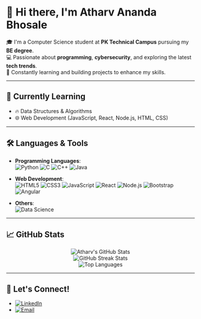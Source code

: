 # 👋 Hi there, I'm Atharv Ananda Bhosale

🎓 I'm a Computer Science student at **PK Technical Campus** pursuing my **BE degree**.  
💻 Passionate about **programming**, **cybersecurity**, and exploring the latest **tech trends**.  
🚀 Constantly learning and building projects to enhance my skills.

---

## 🌱 Currently Learning
- 🔥 Data Structures & Algorithms
- 🌐 Web Development (JavaScript, React, Node.js, HTML, CSS)

---
## 🛠️ Languages & Tools
- **Programming Languages**:  
  ![Python](https://img.shields.io/badge/Python-3670A0?style=for-the-badge&logo=python&logoColor=ffdd54) 
  ![C](https://img.shields.io/badge/C-00599C?style=for-the-badge&logo=c&logoColor=white) 
  ![C++](https://img.shields.io/badge/C++-00599C?style=for-the-badge&logo=cplusplus&logoColor=white) 
  ![Java](https://img.shields.io/badge/Java-ED8B00?style=for-the-badge&logo=java&logoColor=white)

- **Web Development**:  
  ![HTML5](https://img.shields.io/badge/HTML5-E34F26?style=for-the-badge&logo=html5&logoColor=white) 
  ![CSS3](https://img.shields.io/badge/CSS3-1572B6?style=for-the-badge&logo=css3&logoColor=white) 
  ![JavaScript](https://img.shields.io/badge/JavaScript-F7DF1E?style=for-the-badge&logo=javascript&logoColor=black) 
  ![React](https://img.shields.io/badge/React-20232A?style=for-the-badge&logo=react&logoColor=61DAFB) 
  ![Node.js](https://img.shields.io/badge/Node.js-339933?style=for-the-badge&logo=nodedotjs&logoColor=white) 
  ![Bootstrap](https://img.shields.io/badge/Bootstrap-563D7C?style=for-the-badge&logo=bootstrap&logoColor=white) 
  ![Angular](https://img.shields.io/badge/Angular-DD0031?style=for-the-badge&logo=angular&logoColor=white)

- **Others**:  
  ![Data Science](https://img.shields.io/badge/Data_Science-%23121011.svg?style=for-the-badge&logo=data&logoColor=white) 
 
---

## 📈 GitHub Stats
<p align="center">
  <img src="https://github-readme-stats.vercel.app/api?username=atharvbhosale&show_icons=true&hide_title=true&count_private=true&hide=prs&theme=radical" alt="Atharv's GitHub Stats" />
  <br/>
  <img src="https://streak-stats.demolab.com?user=atharvbhosale&theme=radical&hide_border=true" alt="GitHub Streak Stats" />
  <br/>
  <img src="https://github-readme-stats.vercel.app/api/top-langs/?username=atharvbhosale&layout=compact&theme=radical&hide_border=true" alt="Top Languages" />
</p>

---

## 🤝 Let's Connect!
- [![LinkedIn](https://img.shields.io/badge/LinkedIn-blue?style=for-the-badge&logo=linkedin&logoColor=white)](https://www.linkedin.com/in/atharvbhosale)
- [![Email](https://img.shields.io/badge/Email-D14836?style=for-the-badge&logo=gmail&logoColor=white)](mailto:atharvbhosale00@gmail.com)
